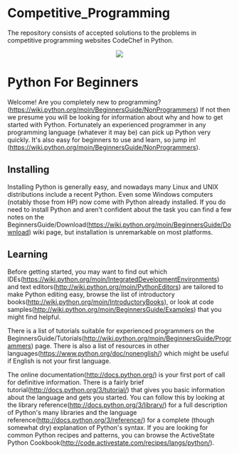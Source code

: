 # Competitive_Programming
The repository consists of accepted solutions to the problems in competitive programming websites CodeChef in Python. 


<p align="center">
  <img src="https://online.stanford.edu/sites/default/files/styles/figure_default/public/2019-04/computer-science-programming-methodology-in-python_CS106AP.jpg?itok=q8VGAYfo">
</p>

# Python For Beginners  

Welcome! Are you completely new to programming?(https://wiki.python.org/moin/BeginnersGuide/NonProgrammers) If not then we presume you will be looking for information about why and how to get started with Python. Fortunately an experienced programmer in any programming language (whatever it may be) can pick up Python very quickly. It's also easy for beginners to use and learn, so jump in!(https://wiki.python.org/moin/BeginnersGuide/NonProgrammers).


## Installing

Installing Python is generally easy, and nowadays many Linux and UNIX distributions include a recent Python. Even some Windows computers (notably those from HP) now come with Python already installed. If you do need to install Python and aren't confident about the task you can find a few notes on the BeginnersGuide/Download(https://wiki.python.org/moin/BeginnersGuide/Download) wiki page, but installation is unremarkable on most platforms.


## Learning

Before getting started, you may want to find out which IDEs(https://wiki.python.org/moin/IntegratedDevelopmentEnvironments) and text editors(http://wiki.python.org/moin/PythonEditors) are tailored to make Python editing easy, browse the list of introductory books(http://wiki.python.org/moin/IntroductoryBooks), or look at code samples(http://wiki.python.org/moin/BeginnersGuide/Examples) that you might find helpful.

There is a list of tutorials suitable for experienced programmers on the BeginnersGuide/Tutorials(http://wiki.python.org/moin/BeginnersGuide/Programmers) page. There is also a list of resources in other languages(https://www.python.org/doc/nonenglish/) which might be useful if English is not your first language.

The online documentation(http://docs.python.org/) is your first port of call for definitive information. There is a fairly brief tutorial(http://docs.python.org/3/tutorial/) that gives you basic information about the language and gets you started. You can follow this by looking at the library reference(http://docs.python.org/3/library/) for a full description of Python's many libraries and the language reference(http://docs.python.org/3/reference/) for a complete (though somewhat dry) explanation of Python's syntax. If you are looking for common Python recipes and patterns, you can browse the ActiveState Python Cookbook(http://code.activestate.com/recipes/langs/python/).

